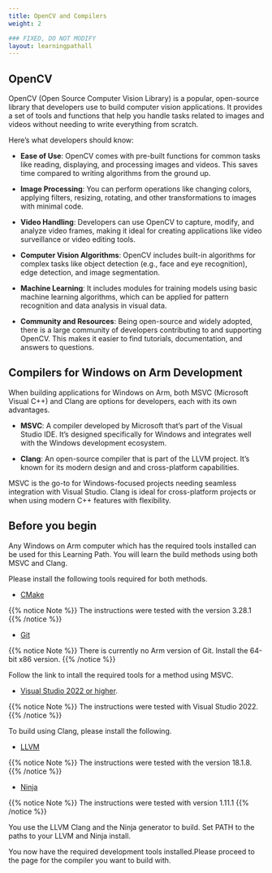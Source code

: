 ```yaml
---
title: OpenCV and Compilers
weight: 2

### FIXED, DO NOT MODIFY
layout: learningpathall
---
```


## OpenCV
OpenCV (Open Source Computer Vision Library) is a popular, open-source library that developers use to build computer vision applications. It provides a set of tools and functions that help you handle tasks related to images and videos without needing to write everything from scratch. 

Here’s what developers should know:

* __Ease of Use__: OpenCV comes with pre-built functions for common tasks like reading, displaying, and processing images and videos. This saves time compared to writing algorithms from the ground up.

* __Image Processing__: You can perform operations like changing colors, applying filters, resizing, rotating, and other transformations to images with minimal code.

* __Video Handling__: Developers can use OpenCV to capture, modify, and analyze video frames, making it ideal for creating applications like video surveillance or video editing tools.

* __Computer Vision Algorithms__: OpenCV includes built-in algorithms for complex tasks like object detection (e.g., face and eye recognition), edge detection, and image segmentation.

* __Machine Learning__: It includes modules for training models using basic machine learning algorithms, which can be applied for pattern recognition and data analysis in visual data.

* __Community and Resources__: Being open-source and widely adopted, there is a large community of developers contributing to and supporting OpenCV. This makes it easier to find tutorials, documentation, and answers to questions.


## Compilers for Windows on Arm Development

When building applications for Windows on Arm, both MSVC (Microsoft Visual C++) and Clang are options for developers, each with its own advantages.

* __MSVC__: A compiler developed by Microsoft that’s part of the Visual Studio IDE. It’s designed specifically for Windows and integrates well with the Windows development ecosystem.

* __Clang__: An open-source compiler that is part of the LLVM project. It’s known for its modern design and and cross-platform capabilities. 

MSVC is the go-to for Windows-focused projects needing seamless integration with Visual Studio. Clang is ideal for cross-platform projects or when using modern C++ features with flexibility. 

## Before you begin

Any Windows on Arm computer which has the required tools installed can be used for this Learning Path. You will learn the build methods using both MSVC and Clang. 

Please install the following tools required for both methods.

* [CMake](/install-guides/cmake)

{{% notice Note %}}
The instructions were tested with the version 3.28.1
{{% /notice %}}

* [Git](https://git-scm.com/downloads/win)

{{% notice Note %}}
There is currently no Arm version of Git. Install the 64-bit x86 version.
{{% /notice %}}

Follow the link to intall the required tools for a method using MSVC.

* [Visual Studio 2022 or higher](/install-guides/vs-woa). 

{{% notice Note %}}
The instructions were tested with Visual Studio 2022.
{{% /notice %}}

To build using Clang, please install the following.

* [LLVM](install-guides/llvm-woa/)

{{% notice Note %}}
The instructions were tested with the version 18.1.8.
{{% /notice %}}

* [Ninja]( https://github.com/ninja-build/ninja/releases)

{{% notice Note %}}
The instructions were tested with version 1.11.1
{{% /notice %}}

You use the LLVM Clang and the Ninja generator to build. Set PATH to the paths to your LLVM and Ninja install.

You now have the required development tools installed.Please proceed to the page for the compiler you want to build with.
